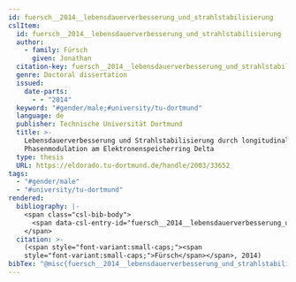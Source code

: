```yaml
---
id: fuersch__2014__lebensdauerverbesserung_und_strahlstabilisierung
cslItem:
  id: fuersch__2014__lebensdauerverbesserung_und_strahlstabilisierung
  author:
    - family: Fürsch
      given: Jonathan
  citation-key: fuersch__2014__lebensdauerverbesserung_und_strahlstabilisierung
  genre: Doctoral dissertation
  issued:
    date-parts:
      - - "2014"
  keyword: "#gender/male;#university/tu-dortmund"
  language: de
  publisher: Technische Universität Dortmund
  title: >-
    Lebensdauerverbesserung und Strahlstabilisierung durch longitudinale
    Phasenmodulation am Elektronenspeicherring Delta
  type: thesis
  URL: https://eldorado.tu-dortmund.de/handle/2003/33652
tags:
  - "#gender/male"
  - "#university/tu-dortmund"
rendered:
  bibliography: |-
    <span class="csl-bib-body">
      <span data-csl-entry-id="fuersch__2014__lebensdauerverbesserung_und_strahlstabilisierung" class="csl-entry"><span class='author-bib'>Fürsch</span>. <span class='date-bib'>(2014)</span>. <span class='title'><i><b><span style="font-style:normal;">Lebensdauerverbesserung und Strahlstabilisierung durch longitudinale Phasenmodulation am Elektronenspeicherring Delta</span></b></i></span> [Doctoral dissertation, Technische Universität Dortmund]. <span class='URL'><a href='https://eldorado.tu-dortmund.de/handle/2003/33652'>LINK</a></span></span>
    </span>
  citation: >-
    (<span style="font-variant:small-caps;"><span
    style="font-variant:small-caps;">Fürsch</span></span>, 2014)
bibTex: "@misc{fuersch__2014__lebensdauerverbesserung_und_strahlstabilisierung,\n\tauthor = {F{\\\" u}rsch, Jonathan},\n\tyear = {2014},\n\tschool = {Technische Universit{\\\" a}t Dortmund},\n\ttitle = {Lebensdauerverbesserung und {Strahlstabilisierung} durch longitudinale {Phasenmodulation} am {Elektronenspeicherring} {Delta}},\n\ttype = {Doctoral dissertation},\n\turl = {https://eldorado.tu-dortmund.de/handle/2003/33652},\n}\n\n"
---
```

